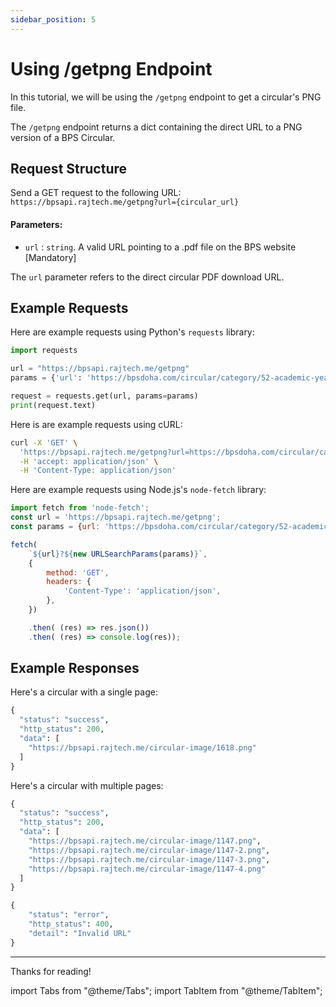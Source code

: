 ```yaml
---
sidebar_position: 5
---
```


# Using /getpng Endpoint

In this tutorial, we will be using the `/getpng` endpoint to get a circular's PNG file.

The `/getpng` endpoint returns a dict containing the direct URL to a PNG version of a BPS Circular.


## Request Structure

Send a GET request to the following URL: `https://bpsapi.rajtech.me/getpng?url={circular_url}`

#### Parameters:

- `url` : `string`. A valid URL pointing to a .pdf file on the BPS website [Mandatory]

The `url` parameter refers to the direct circular PDF download URL.


## Example Requests

<Tabs>



<TabItem value="python" label="Python" default>

Here are example requests using Python's `requests` library:


```python
import requests

url = "https://bpsapi.rajtech.me/getpng"
params = {'url': 'https://bpsdoha.com/circular/category/52-academic-year-2024-25?download=1618'}

request = requests.get(url, params=params)
print(request.text)
```



</TabItem>



<TabItem value="curl" label="cURL">

Here is are example requests using cURL:



```bash
curl -X 'GET' \
  'https://bpsapi.rajtech.me/getpng?url=https://bpsdoha.com/circular/category/52-academic-year-2024-25?download=1618' \
  -H 'accept: application/json' \
  -H 'Content-Type: application/json' 
```

</TabItem>



<TabItem value="nodejs" label="Node.js">

Here are example requests using Node.js's `node-fetch` library:


```js
import fetch from 'node-fetch';
const url = 'https://bpsapi.rajtech.me/getpng';
const params = {url: 'https://bpsdoha.com/circular/category/52-academic-year-2024-25?download=1618'};

fetch(
    `${url}?${new URLSearchParams(params)}`,
    {
        method: 'GET',
        headers: {
            'Content-Type': 'application/json',
        },
    })

    .then( (res) => res.json())
    .then( (res) => console.log(res));
```

</TabItem>



</Tabs>

## Example Responses

<Tabs>

<TabItem value="single-page" label="Single Page" default>

Here's a circular with a single page: 

```python
{
  "status": "success",
  "http_status": 200,
  "data": [
    "https://bpsapi.rajtech.me/circular-image/1618.png"
  ]
}
```

</TabItem>

<TabItem value="multiple-page" label="Multiple Pages" default>

Here's a circular with multiple pages:

```python
{
  "status": "success",
  "http_status": 200,
  "data": [
    "https://bpsapi.rajtech.me/circular-image/1147.png",
    "https://bpsapi.rajtech.me/circular-image/1147-2.png",
    "https://bpsapi.rajtech.me/circular-image/1147-3.png",
    "https://bpsapi.rajtech.me/circular-image/1147-4.png"
  ]
}
```

</TabItem>

<TabItem value="error" label="Error">

```python
{
    "status": "error",
    "http_status": 400,
    "detail": "Invalid URL"
}
```

</TabItem>
</Tabs>


---

Thanks for reading!

import Tabs			from "@theme/Tabs";
import TabItem		from "@theme/TabItem";